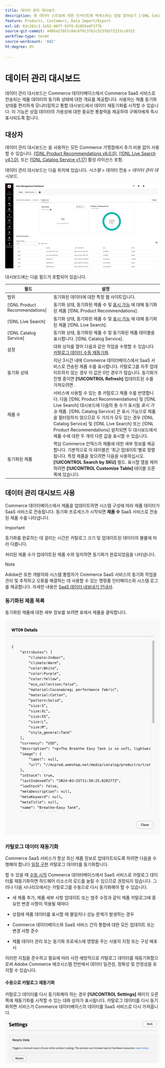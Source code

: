 ```yaml
---
title: 데이터 관리 대시보드
description: 용 데이터 스트림에 대한 인사이트에 액세스하는 방법 알아보기 [!DNL Catalog Service], [!DNL Live Search], 및 [!DNL Product Recommendation]s.
feature: Products, Customers, Data Import/Export
exl-id: 63c261c1-1a52-46f7-93f8-81055edf1f7b
source-git-commit: 4495a27b57c04c6f9c37b2c5237b5f2233cc8532
workflow-type: tm+mt
source-wordcount: '682'
ht-degree: 0%

---
```


# 데이터 관리 대시보드

데이터 관리 대시보드는 Commerce 데이터베이스에서 Commerce SaaS 서비스로 전송되는 제품 데이터의 동기화 상태에 대한 개요를 제공합니다. 사용자는 제품 동기화 상태를 편리하게 모니터링하고 통합 대시보드에서 데이터 재동기화를 시작할 수 있습니다. 이 기능은 상점 데이터의 가용성에 대한 중요한 통찰력을 제공하여 구매자에게 즉시 표시되도록 합니다.

## 대상자

데이터 관리 대시보드는 을 사용하는 모든 Commerce 가맹점에서 추가 비용 없이 사용할 수 있습니다. [[!DNL Product Recommendations v6.0.0]](https://experienceleague.adobe.com/en/docs/commerce-merchant-services/product-recommendations/guide-overview), [[!DNL Live Search v4.1.0]](https://experienceleague.adobe.com/en/docs/commerce-merchant-services/live-search/guide-overview), 또는 [[!DNL Catalog Service v1.17]](https://experienceleague.adobe.com/en/docs/commerce-merchant-services/catalog-service/guide-overview) 활성 라이선스 포함.

데이터 관리 대시보드는 다음 위치에 있습니다. *시스템* > 데이터 전송 > *데이터 관리 대시보드*.

![데이터 관리 대시보드](assets/data-management-dashboard.png)

대시보드에는 다음 필드가 포함되어 있습니다.

| 필드 | 설명 |
|--- |--- |
| 범위 | 동기화된 데이터에 대한 특정 웹 사이트입니다. |
| [!DNL Product Recommendations] | 동기화 상태, 동기화된 제품 수 및 [표시 가능](https://experienceleague.adobe.com/en/docs/commerce-admin/config/catalog/inventory#stock-options) 에 대해 동기화된 제품 [!DNL Product Recommendations]. |
| [!DNL Live Search] | 동기화 상태, 동기화된 제품 수 및 [표시 가능](https://experienceleague.adobe.com/en/docs/commerce-admin/config/catalog/inventory#stock-options) 에 대해 동기화된 제품 [!DNL Live Search]. |
| [!DNL Catalog Service] | 동기화 상태, 동기화된 제품 수 및 동기화된 제품 테이블을 표시합니다. [!DNL Catalog Service]. |
| 설정 | 대화 상자를 열어 다음과 같은 작업을 수행할 수 있습니다 [카탈로그 데이터 수동 재동기화](#resync-catalog-data). |
| 동기화 상태 | 지난 3시간 내에 Commerce 데이터베이스에서 SaaS 서비스로 전송된 제품 수를 표시합니다. 카탈로그를 자주 업데이트하지 않는 경우 이 값은 0인 경우가 많습니다. 동기화가 진행 중이면 **[!UICONTROL Refresh]** 업데이트된 수를 가져오려면 . |
| 제품 수 | 서비스에 사용할 수 있는 총 카탈로그 제품 수를 반영합니다. 다음 [!DNL Product Recommendations] 및 [!DNL Live Search] 대시보드에 다음의 총 수가 표시됨 _표시 가능_ 제품. [!DNL Catalog Service] 은 표시 가능으로 제품을 필터링하지 않으므로 두 가지가 모두 있는 경우 [!DNL Catalog Service] 및 [!DNL Live Search] 또는 [!DNL Product Recommendations] 설치되면 두 대시보드에서 제품 수에 대한 두 개의 다른 값을 표시할 수 있습니다. |
| 동기화된 제품 | 핵심 Commerce 인덱스의 제품에 대한 세부 정보를 제공합니다. 기본적으로 이 테이블은 &#39;최근 업데이트&#39;별로 정렬됩니다. 특정 제품을 찾으려면 다음을 사용하십시오. **[!UICONTROL Search by SKU]** 필드. 표시할 열을 제어하려면 **[!UICONTROL Customize Table]** 테이블 오른쪽에 있습니다. |

## 데이터 관리 대시보드 사용

Commerce 데이터베이스에서 제품을 업데이트하면 시스템 구성에 따라 제품 데이터가 SaaS 서비스로 전송됩니다. 동기화 프로세스가 시작되면 **제품 수** SaaS 서비스로 전송된 제품 수를 나타냅니다.

>[!IMPORTANT]
>
>동기화를 완료하는 데 걸리는 시간은 카탈로그 크기 및 업데이트된 데이터의 볼륨에 따라 다릅니다.

처리된 제품 수가 업데이트된 제품 수와 일치하면 동기화가 완료되었음을 나타냅니다.

>[!NOTE]
>
>Adobe은 또한 개발자와 시스템 통합자가 Commerce SaaS 서비스의 동기화 작업을 관리 및 추적하고 오류를 해결하는 데 사용할 수 있는 명령줄 인터페이스와 시스템 로그를 제공합니다. 자세한 내용은 [SaaS 데이터 내보내기 안내서](https://experienceleague.adobe.com/en/docs/commerce-merchant-services/saas-data-export/overview).

### 동기화된 제품 목록

동기화된 제품에 대한 세부 정보를 보려면 표에서 제품을 클릭합니다.

![Syncd 제품 세부 사항](assets/sync-product-detail.png)

### 카탈로그 데이터 재동기화

Commerce SaaS 서비스가 항상 최신 제품 정보로 업데이트되도록 하려면 다음을 수행해야 합니다 [일정 구현](https://experienceleague.adobe.com/en/docs/commerce-operations/configuration-guide/cli/manage-indexers#reindex) 카탈로그 데이터를 동기화합니다.

할 수 있을 때 [수동 시작](#manually-resync-catalog) Commerce 데이터베이스에서 SaaS 서비스로 카탈로그 데이터를 재동기화하면 하드웨어 리소스의 로드를 늘릴 수 있으므로 권장되지 않습니다. 그러나 다음 시나리오에서는 카탈로그를 수동으로 다시 동기화해야 할 수 있습니다.

- 새 제품 추가, 제품 세부 사항 업데이트 또는 범주 수정과 같이 제품 카탈로그에 중요한 변경 사항이 적용될 때마다

- 상점에 제품 데이터를 표시할 때 불일치나 성능 문제가 발생하는 경우

- Commerce 데이터베이스와 SaaS 서비스 간의 통합에 대한 모든 업데이트 또는 변경 사항 준수

- 제품 데이터 관리 또는 동기화 프로세스에 영향을 주는 사용자 지정 또는 구성 배포 시

이러한 지침을 준수하고 필요에 따라 사전 예방적으로 카탈로그 데이터를 재동기화함으로써 Adobe Commerce 에코시스템 전반에서 데이터 일관성, 정확성 및 안정성을 유지할 수 있습니다.

#### 수동으로 카탈로그 재동기화

카탈로그 데이터를 다시 동기화해야 하는 경우 **[!UICONTROL Settings]** 페이지 오른쪽에 재동기화를 시작할 수 있는 대화 상자가 표시됩니다. 카탈로그 데이터를 다시 동기화하면 서비스가 Commerce 데이터베이스의 데이터를 SaaS 서비스로 다시 가져옵니다.

![수동으로 제품 동기화](assets/resync-data.png)
